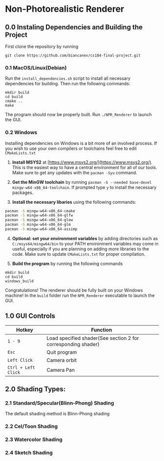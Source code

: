 # Non-Photorealistic Renderer

## 0.0 Instaling Dependencies and Building the Project

First clone the repository by running 
```shell
git clone https://github.com/biancanev/cs184-final-project.git
```

### 0.1 MacOS/Linux(Debian)
Run the `install_dependencies.sh` script to install all necessary dependencies for building. Then run the following commands:
```shell
mkdir build
cd build
cmake ..
make
```

The program should now be properly built. Run `./NPR_Renderer` to launch the GUI.

### 0.2 Windows
Installing dependencies on Windows is a bit more of an involved process. If you wish to use your own compilers or toolchains feel free to edit `CMakeLists.txt`

1. **Install MSYS2** at [https://www.msys2.org/](https://www.msys2.org/). This is the easiest way to have a central environment for all of our tools. Make sure to get any updates with the `pacman -Syu` command.

2. **Get the MinGW toolchain** by running `pacman -S --needed base-devel mingw-w64-x86_64-toolchain`. If prompted type `y` to install the necessary packages.

3. **Install the necessary libaries** using the following commands:
```bash
pacman -S mingw-w64-x86_64-cmake
pacman -S mingw-w64-x86_64-glfw
pacman -S mingw-w64-x86_64-glew
pacman -S mingw-w64-x86_64-glm
pacman -S mingw-w64-x86_64-assimp
```

4. **Optional: set your environment variables** by adding directories such as `C:/msys64/mingw64/bin` to your PATH environment variables may come in useful, especially if you are planning on adding more libraries to the code. Make sure to update `CMakeLists.txt` for proper compilation.

5. **Build the program** by running the following commands
```shell
mkdir build
cd build
windows_build
```

Congratulations! The renderer should be fully built on your Windows machine! In the `build` folder run the `NPR_Renderer` executable to launch the GUI.

## 1.0 GUI Controls
| Hotkey | Function |
| --- | --- |
| `1 - 9` | Load specified shader(See section 2 for corresponding shader) |
| `Esc` | Quit program |
| `Left Click` | Camera orbit |
| `Ctrl + Left Click` | Camera Pan |

## 2.0 Shading Types:

### 2.1 Standard/Specular(Blinn-Phong) Shading
The default shading method is Blinn-Phong shading

### 2.2 Cel/Toon Shading

### 2.3 Watercolor Shading

### 2.4 Sketch Shading
